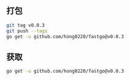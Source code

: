 ## 打包
```bash
git tag v0.0.3
git push --tags
go get -u github.com/hong0220/fastgo@v0.0.3
```

## 获取
```bash
go get -u github.com/hong0220/fastgo@v0.0.3
```